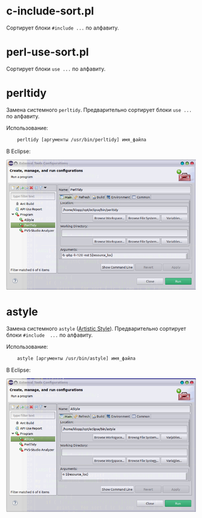 # c-include-sort.pl

Сортирует блоки `#include ...` по алфавиту.

# perl-use-sort.pl

Сортирует блоки `use ...` по алфавиту.

# perltidy

Замена системного `perltidy`.
Предварительно сортирует блоки `use ...` по алфавиту.

Использование:

```bash
    perltidy [аргументы /usr/bin/perltidy] имя_файла
```

В Eclipse:

![](./demo/perltidy.png)

# astyle

Замена системного `astyle` ([Artistic Style](https://astyle.sourceforge.net/)).
Предварительно сортирует блоки `#include  ...` по алфавиту.

Использование:

```bash
    astyle [аргументы /usr/bin/astyle] имя_файла
```

В Eclipse:

![](./demo/astyle.png)